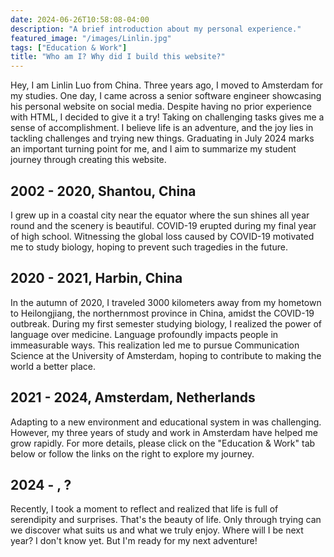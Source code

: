 ```yaml
---
date: 2024-06-26T10:58:08-04:00
description: "A brief introduction about my personal experience."
featured_image: "/images/Linlin.jpg"
tags: ["Education & Work"]
title: "Who am I? Why did I build this website?"
---
```

Hey, I am Linlin Luo from China. Three years ago, I moved to Amsterdam for my studies. One day, I came across a senior software engineer showcasing his personal website on social media. Despite having no prior experience with HTML, I decided to give it a try! Taking on challenging tasks gives me a sense of accomplishment. I believe life is an adventure, and the joy lies in tackling challenges and trying new things. Graduating in July 2024 marks an important turning point for me, and I aim to summarize my student journey through creating this website.

## 2002 - 2020, Shantou, China

I grew up in a coastal city near the equator where the sun shines all year round and the scenery is beautiful. COVID-19 erupted during my final year of high school. Witnessing the global loss caused by COVID-19 motivated me to study biology, hoping to prevent such tragedies in the future.

## 2020 - 2021, Harbin, China

In the autumn of 2020, I traveled 3000 kilometers away from my hometown to Heilongjiang, the northernmost province in China, amidst the COVID-19 outbreak. During my first semester studying biology, I realized the power of language over medicine. Language profoundly impacts people in immeasurable ways. This realization led me to pursue Communication Science at the University of Amsterdam, hoping to contribute to making the world a better place.

## 2021 - 2024, Amsterdam, Netherlands

Adapting to a new environment and educational system in was challenging. However, my three years of study and work in Amsterdam have helped me grow rapidly. For more details, please click on the "Education & Work" tab below or follow the links on the right to explore my journey.

## 2024 - , ?

Recently, I took a moment to reflect and realized that life is full of serendipity and surprises. That's the beauty of life. Only through trying can we discover what suits us and what we truly enjoy. Where will I be next year? I don't know yet. But I'm ready for my next adventure!



